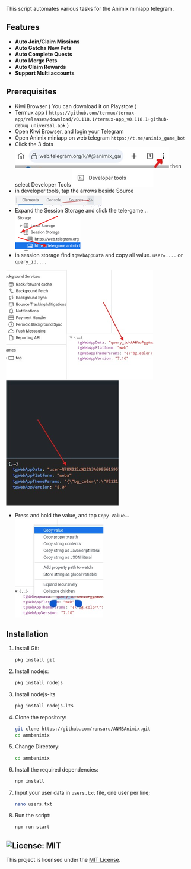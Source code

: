 This script automates various tasks for the Animix miniapp telegram.

## Features

- **Auto Join/Claim Missions**
- **Auto Gatcha New Pets**
- **Auto Complete Quests**
- **Auto Merge Pets**
- **Auto Claim Rewards**
- **Support Multi accounts**

## Prerequisites

- Kiwi Browser ( You can download it on Playstore )
- Termux app ( `https://github.com/termux/termux-app/releases/download/v0.118.1/termux-app_v0.118.1+github-debug_universal.apk` )
- Open Kiwi Browser, and login your Telegram
- Open Animix miniapp on web telegram `https://t.me/animix_game_bot`
- Click the 3 dots ![usersData](img/image1.jpg) then select Developer Tools ![usersData](img/image2.jpg)
- in developer tools, tap the arrows beside Source ![usersData](img/image3.jpg)
- Expand the Session Storage and click the tele-game...
  ![usersData](img/image4.png)
- in session storage find `tgWebAppData` and copy all value. `user=....` or `query_id....`
  
![usersData](img/image4.jpg) ![usersData](img/image5.jpg)
- Press and hold the value, and tap `Copy Value`...
  ![usersData](img/image6.jpg)

## Installation

1. Install Git:
    ```sh
    pkg install git
    ```
2. Install nodejs:
    ```sh
    pkg install nodejs
    ```
3. Install nodejs-lts
    ```sh
    pkg install nodejs-lts
    ```
4. Clone the repository:
    ```sh
    git clone https://github.com/ronsuru/ANMBAnimix.git
    cd anmbanimix
    ```
5. Change Directory:
    ```sh
    cd anmbanimix
    ```
6. Install the required dependencies:
    ```sh
    npm install
    ```
7. Input your user data in `users.txt` file, one user per line;
    ```sh
    nano users.txt
    ```
8. Run the script:
    ```sh
    npm run start
    ```

## ![License: MIT](https://img.shields.io/badge/License-MIT-yellow.svg)

This project is licensed under the [MIT License](LICENSE).
